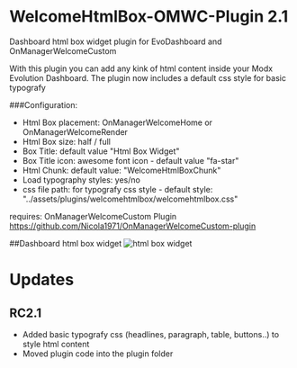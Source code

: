 WelcomeHtmlBox-OMWC-Plugin 2.1
==========================

Dashboard html box widget plugin for EvoDashboard and OnManagerWelcomeCustom

With this plugin you can add any kink of html content inside your Modx Evolution Dashboard.
The plugin now includes a default css style for basic typografy 

###Configuration:

* Html Box placement: OnManagerWelcomeHome or OnManagerWelcomeRender
* Html Box size:  half / full
* Box Title: default value "Html Box Widget"
* Box Title icon: awesome font icon - default value "fa-star"
* Html Chunk: default value: "WelcomeHtmlBoxChunk"
* Load typography styles: yes/no 
* css file path: for typografy css style -  default style: "../assets/plugins/welcomehtmlbox/welcomehtmlbox.css" 

requires: OnManagerWelcomeCustom Plugin https://github.com/Nicola1971/OnManagerWelcomeCustom-plugin

##Dashboard html box widget
![html box widget](https://raw.githubusercontent.com/Nicola1971/WelcomeHtmlBox-OMWC-Plugin/master/htmlbox.jpg)

# Updates

## RC2.1

* Added basic typografy css (headlines, paragraph, table, buttons..) to style html content
* Moved plugin code into the plugin folder
